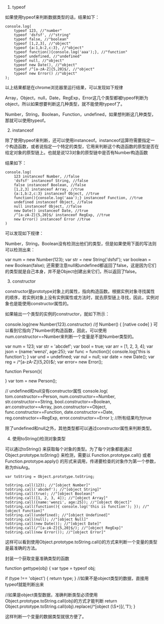 1. typeof

如果使用typeof来判断数据类型的话，结果如下：
```
console.log(
    typeof 123, //"number"
    typeof 'dsfsf', //"string"
    typeof false, //"boolean"
    typeof [1,2,3], //"object"
    typeof {a:1,b:2,c:3}, //"object"
    typeof function(){console.log('aaa');}, //"function"
    typeof undefined, //"undefined"
    typeof null, //"object"
    typeof new Date(), //"object"
    typeof /^[a-zA-Z]{5,20}$/, //"object"
    typeof new Error() //"object"
);
```
以上结果都是在chrome浏览器里运行结果，可以发现如下规律

Array，Object，null，Date，RegExp，Error这几个类型都被typeof判断为object，所以如果想要判断这几种类型，就不能使用typeof了。

Number，String，Boolean，Function，undefined，如果想判断这几种类型，那就可以使用typeof。

2. instanceof

除了使用typeof来判断，还可以使用instanceof。instanceof运算符需要指定一个构造函数，或者说指定一个特定的类型，它用来判断这个构造函数的原型是否在给定对象的原型链上。也就是说123对象的原型链中是否有Number构造函数

结果如下：

```
console.log(
    123 instanceof Number, //false
    'dsfsf' instanceof String, //false
    false instanceof Boolean, //false
    [1,2,3] instanceof Array, //true
    {a:1,b:2,c:3} instanceof Object, //true
    function(){console.log('aaa');} instanceof Function, //true
    undefined instanceof Object, //false
    null instanceof Object, //false
    new Date() instanceof Date, //true
    /^[a-zA-Z]{5,20}$/ instanceof RegExp, //true
    new Error() instanceof Error //true
)
```
可以发现如下规律：

Number，String，Boolean没有检测出他们的类型，但是如果使用下面的写法则可以检测出来：

var num = new Number(123);
var str = new String('dsfsf');
var boolean = new Boolean(false);
还需要注意null和undefined都返回了false，这是因为它们的类型就是自己本身，并不是Object创建出来它们，所以返回了false。

3. constructor

constructor是prototype对象上的属性，指向构造函数。根据实例对象寻找属性的顺序，若实例对象上没有实例属性或方法时，就去原型链上寻找，因此，实例对象也是能使用constructor属性的。

如果输出一个类型的实例的constructor，就如下所示：

console.log(new Number(123).constructor)
//ƒ Number() { [native code] }
可以看到它指向了Number的构造函数，因此，可以使用num.constructor==Number来判断一个变量是不是Number类型的。


var num  = 123;
var str  = 'abcdef';
var bool = true;
var arr  = [1, 2, 3, 4];
var json = {name:'wenzi', age:25};
var func = function(){ console.log('this is function'); }
var und  = undefined;
var nul  = null;
var date = new Date();
var reg  = /^[a-zA-Z]{5,20}$/;
var error= new Error();

function Person(){
  
}
var tom = new Person();

// undefined和null没有constructor属性
console.log(
    tom.constructor==Person,
    num.constructor==Number,
    str.constructor==String,
    bool.constructor==Boolean,
    arr.constructor==Array,
    json.constructor==Object,
    func.constructor==Function,
    date.constructor==Date,
    reg.constructor==RegExp,
    error.constructor==Error
);
//所有结果均为true

除了undefined和null之外，其他类型都可以通过constructor属性来判断类型。

4. 使用toString()检测对象类型

可以通过toString() 来获取每个对象的类型。为了每个对象都能通过 Object.prototype.toString() 来检测，需要以 Function.prototype.call() 或者 Function.prototype.apply() 的形式来调用，传递要检查的对象作为第一个参数，称为thisArg。

```
var toString = Object.prototype.toString;

toString.call(123); //"[object Number]"
toString.call('abcdef'); //"[object String]"
toString.call(true); //"[object Boolean]"
toString.call([1, 2, 3, 4]); //"[object Array]"
toString.call({name:'wenzi', age:25}); //"[object Object]"
toString.call(function(){ console.log('this is function'); }); //"[object Function]"
toString.call(undefined); //"[object Undefined]"
toString.call(null); //"[object Null]"
toString.call(new Date()); //"[object Date]"
toString.call(/^[a-zA-Z]{5,20}$/); //"[object RegExp]"
toString.call(new Error()); //"[object Error]"
```
这样可以看到使用Object.prototype.toString.call()的方式来判断一个变量的类型是最准确的方法。

封装一个获取变量准确类型的函数


function gettype(obj) {
  var type = typeof obj;

  if (type !== 'object') {
    return type;
  }
  //如果不是object类型的数据，直接用typeof就能判断出来

  //如果是object类型数据，准确判断类型必须使用Object.prototype.toString.call(obj)的方式才能判断
  return Object.prototype.toString.call(obj).replace(/^\[object (\S+)\]$/, '$1');
}

这样判断一个变量的数据类型就很方便了。